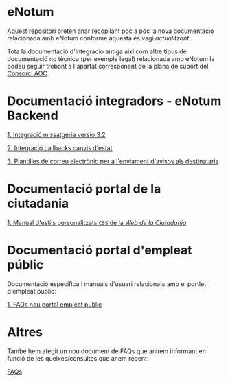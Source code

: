 # eNotum
Aquest repositori preten anar recopilant poc a poc la nova documentació relacionada amb eNotum conforme aquesta és vagi *actualitzant*.

Tota la documentació d'integració antiga així com altre tipus de documentació no tècnica (per exemple legal) relacionada amb eNotum la podeu seguir trobant a l'apartat corresponent de la plana de suport del [Consorci AOC](https://suport-enotum.aoc.cat/hc/ca).

# Documentació integradors - eNotum Backend

[1. Integració missatgeria versió 3.2](/missatgeria/README.md)

[2. Integració callbacks canvis d'estat](/integracioReportsCanvisEstat/README.md)

[3. Plantilles de correu electrònic per a l'enviament d'avisos als destinataris](/plantilles/README.md)

# Documentació portal de la ciutadania

[1. Manual d'estils personalitzats `CSS` de la *Web de la Ciutadania*](/customCSSWebCiutada/README.md)

# Documentació portal d'empleat públic

Documentació específica i manuals d'usuari relacionats amb el portlet d'empleat públic:

[1. FAQs nou portal empleat public](/empleatPublic/FAQs.md)

# Altres

També hem afegit un nou document de FAQs que anirem informant en funció de les queixes/consultes que anem rebent:

[FAQs](/guiesUsuaris/FAQs.md)
